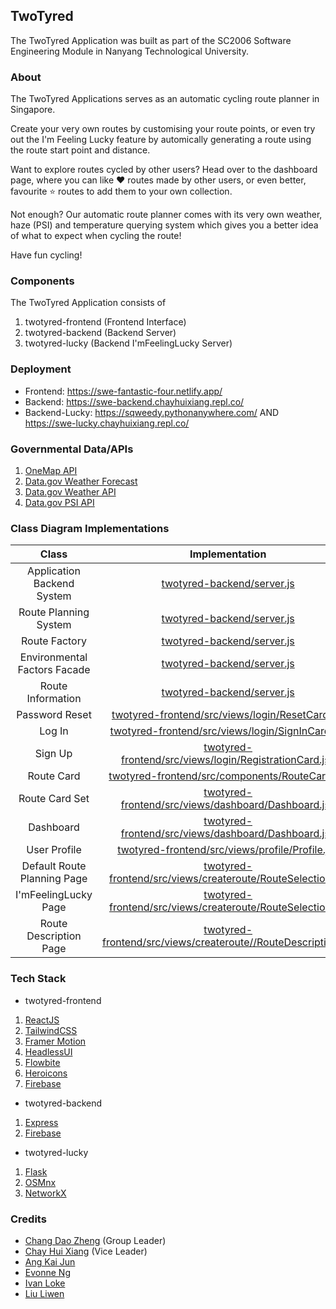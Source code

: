 ## TwoTyred
The TwoTyred Application was built as part of the SC2006 Software Engineering Module in Nanyang Technological University.

### About
The TwoTyred Applications serves as an automatic cycling route planner in Singapore.

Create your very own routes by customising your route points, or even try out the I'm Feeling Lucky feature by automically generating a route using the route start point and distance. 

Want to explore routes cycled by other users? Head over to the dashboard page, where you can like ❤️ routes made by other users, or even better, favourite ⭐ routes to add them to your own collection.

Not enough? Our automatic route planner comes with its very own weather, haze (PSI) and temperature querying system which gives you a better idea of what to expect when cycling the route!

Have fun cycling!

### Components

The TwoTyred Application consists of
1. twotyred-frontend (Frontend Interface)
2. twotyred-backend (Backend Server)
3. twotyred-lucky (Backend I'mFeelingLucky Server)

### Deployment
- Frontend: https://swe-fantastic-four.netlify.app/
- Backend: https://swe-backend.chayhuixiang.repl.co/
- Backend-Lucky: https://sqweedy.pythonanywhere.com/ AND https://swe-lucky.chayhuixiang.repl.co/

### Governmental Data/APIs
1. [OneMap API](https://www.onemap.gov.sg/main/v2/)
2. [Data.gov Weather Forecast](https://data.gov.sg/dataset/weather-forecast)
3. [Data.gov Weather API](https://data.gov.sg/dataset/realtime-weather-readings)
4. [Data.gov PSI API](https://data.gov.sg/dataset/psi)

### Class Diagram Implementations
Class | Implementation
|:--------:|:--------:|
Application Backend System | [twotyred-backend/server.js](twotyred-backend/server.js)
Route Planning System | [twotyred-backend/server.js](twotyred-backend/server.js)
Route Factory | [twotyred-backend/server.js](twotyred-backend/server.js)
Environmental Factors Facade | [twotyred-backend/server.js](twotyred-backend/server.js)
Route Information | [twotyred-backend/server.js](twotyred-backend/server.js)
Password Reset | [twotyred-frontend/src/views/login/ResetCard.jsx](twotyred-frontend/src/views/login/ResetCard.jsx)
Log In | [twotyred-frontend/src/views/login/SignInCard.jsx](frontend/src/views/login/SignInCard.jsx)
Sign Up | [twotyred-frontend/src/views/login/RegistrationCard.jsx](twotyred-frontend/src/views/login/RegistrationCard.jsx)
Route Card | [twotyred-frontend/src/components/RouteCard.jsx](twotyred-frontend/src/components/RouteCard.jsx)
Route Card Set | [twotyred-frontend/src/views/dashboard/Dashboard.jsx](twotyred-frontend/src/views/dashboard/Dashboard.jsx)
Dashboard | [twotyred-frontend/src/views/dashboard/Dashboard.jsx](twotyred-frontend/src/views/dashboard/Dashboard.jsx)
User Profile | [twotyred-frontend/src/views/profile/Profile.jsx](twotyred-frontend/src/views/profile/Profile.jsx)
Default Route Planning Page | [twotyred-frontend/src/views/createroute/RouteSelection.jsx](twotyred-frontend/src/views/createroute/RouteSelection.jsx)
I'mFeelingLucky Page | [twotyred-frontend/src/views/createroute/RouteSelection.jsx](twotyred-frontend/src/views/createroute/RouteSelection.jsx)
Route Description Page | [twotyred-frontend/src/views/createroute//RouteDescription.jsx](twotyred-frontend/src/views/createroute//RouteDescription.jsx)

### Tech Stack
- twotyred-frontend
1. [ReactJS](https://reactjs.org/)
2. [TailwindCSS](https://tailwindcss.com/)
3. [Framer Motion](https://www.framer.com/motion/)
4. [HeadlessUI](https://headlessui.com/)
5. [Flowbite](https://flowbite-react.com/)
6. [Heroicons](https://heroicons.com/)
7. [Firebase](https://firebase.google.com/)

- twotyred-backend
1. [Express](https://expressjs.com/)
2. [Firebase](https://firebase.google.com/)

- twotyred-lucky
1. [Flask](https://flask.palletsprojects.com/en/2.2.x/)
2. [OSMnx](https://osmnx.readthedocs.io/en/stable/)
3. [NetworkX](https://networkx.org/)

### Credits
- [Chang Dao Zheng](https://github.com/changdaozheng) (Group Leader)
- [Chay Hui Xiang](https://github.com/chayhuixiang) (Vice Leader)
- [Ang Kai Jun](https://github.com/kaijun123)
- [Evonne Ng](https://github.com/evonneng05)
- [Ivan Loke](https://github.com/IvanLoke)
- [Liu Liwen](https://github.com/liul4)
